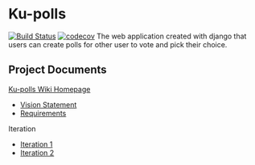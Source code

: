 # Ku-polls
[![Build Status](https://app.travis-ci.com/sujinunt/ku-polls.svg?branch=main)](https://app.travis-ci.com/sujinunt/ku-polls)
[![codecov](https://codecov.io/gh/sujinunt/ku-polls/branch/main/graph/badge.svg?token=QEO8F37R7C)](https://codecov.io/gh/sujinunt/ku-polls)
The web application created with django that users can create polls for other user to vote and pick their choice.
## Project Documents
[Ku-polls Wiki Homepage](https://github.com/sujinunt/ku-polls/wiki)
* [Vision Statement](https://github.com/sujinunt/ku-polls/wiki/Vision-Statement)
* [Requirements](https://github.com/sujinunt/ku-polls/wiki/Requirements)

Iteration
* [Iteration 1](https://github.com/sujinunt/ku-polls/wiki/Iteration-1)
* [Iteration 2](https://github.com/sujinunt/ku-polls/wiki/Iteration-2)
